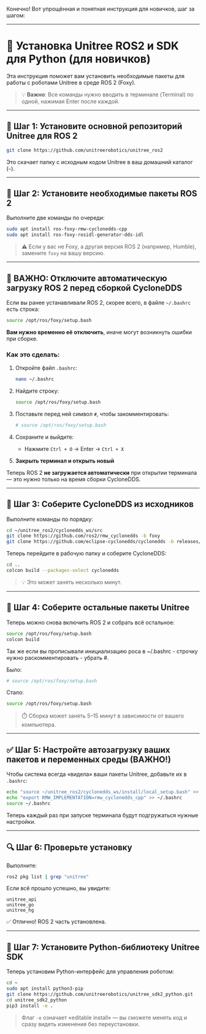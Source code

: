 Конечно! Вот упрощённая и понятная инструкция для новичков, шаг за шагом:

---

# 🐾 Установка Unitree ROS2 и SDK для Python (для новичков)

Эта инструкция поможет вам установить необходимые пакеты для работы с роботами Unitree в среде ROS 2 (Foxy).

> 💡 **Важно**: Все команды нужно вводить в терминале (Terminal) по одной, нажимая Enter после каждой.

---

## 🔧 Шаг 1: Установите основной репозиторий Unitree для ROS 2

```bash
git clone https://github.com/unitreerobotics/unitree_ros2
```

Это скачает папку с исходным кодом Unitree в ваш домашний каталог (`~`).

---

## 🔌 Шаг 2: Установите необходимые пакеты ROS 2

Выполните две команды по очереди:

```bash
sudo apt install ros-foxy-rmw-cyclonedds-cpp
sudo apt install ros-foxy-rosidl-generator-dds-idl
```

> ⚠️ Если у вас не Foxy, а другая версия ROS 2 (например, Humble), замените `foxy` на вашу версию.

---

## 🛑 ВАЖНО: Отключите автоматическую загрузку ROS 2 перед сборкой CycloneDDS

Если вы ранее устанавливали ROS 2, скорее всего, в файле `~/.bashrc` есть строка:

```bash
source /opt/ros/foxy/setup.bash
```

**Вам нужно временно её отключить**, иначе могут возникнуть ошибки при сборке.

### Как это сделать:

1. Откройте файл `.bashrc`:
   ```bash
   nano ~/.bashrc
   ```

2. Найдите строку:
   ```bash
   source /opt/ros/foxy/setup.bash
   ```

3. Поставьте перед ней символ `#`, чтобы закомментировать:
   ```bash
   # source /opt/ros/foxy/setup.bash
   ```

4. Сохраните и выйдите:
   - Нажмите `Ctrl + O` → Enter → `Ctrl + X`

5. **Закрыть терминал и открыть новый** 

Теперь ROS 2 **не загружается автоматически** при открытии терминала — это нужно только на время сборки CycloneDDS.

---

## 🧱 Шаг 3: Соберите CycloneDDS из исходников

Выполните команды по порядку:

```bash
cd ~/unitree_ros2/cyclonedds_ws/src
git clone https://github.com/ros2/rmw_cyclonedds -b foxy
git clone https://github.com/eclipse-cyclonedds/cyclonedds -b releases/0.10.x
```

Теперь перейдите в рабочую папку и соберите CycloneDDS:

```bash
cd ..
colcon build --packages-select cyclonedds
```

> 💡 Это может занять несколько минут.

---

## 🧩 Шаг 4: Соберите остальные пакеты Unitree

Теперь можно снова включить ROS 2 и собрать всё остальное:

```bash
source /opt/ros/foxy/setup.bash
colcon build
```

Так же если вы прописывали инициализацию роса в ~/.bashrc - строчку нужно раскомментировать - убрать #.

Было:
   ```bash
   # source /opt/ros/foxy/setup.bash
   ```
   
Стало:
   ```bash
source /opt/ros/foxy/setup.bash
   ```

> ⏱️ Сборка может занять 5–15 минут в зависимости от вашего компьютера.

---

## ✅ Шаг 5: Настройте автозагрузку ваших пакетов и переменных среды (ВАЖНО!)

Чтобы система всегда «видела» ваши пакеты Unitree, добавьте их в `.bashrc`:

```bash
echo "source ~/unitree_ros2/cyclonedds_ws/install/local_setup.bash" >> ~/.bashrc
echo "export RMW_IMPLEMENTATION=rmw_cyclonedds_cpp" >> ~/.bashrc
source ~/.bashrc
```

Теперь каждый раз при запуске терминала будут подгружаться нужные настройки.

---

## 🔍 Шаг 6: Проверьте установку

Выполните:

```bash
ros2 pkg list | grep "unitree"
```

Если всё прошло успешно, вы увидите:

```
unitree_api
unitree_go
unitree_hg
```

✅ Отлично! ROS 2 часть установлена.

---

## 🐍 Шаг 7: Установите Python-библиотеку Unitree SDK

Теперь установим Python-интерфейс для управления роботом:

```bash
cd ~
sudo apt install python3-pip
git clone https://github.com/unitreerobotics/unitree_sdk2_python.git
cd unitree_sdk2_python
pip3 install -e .
```

> Флаг `-e` означает «editable install» — вы сможете менять код и сразу видеть изменения без переустановки.
